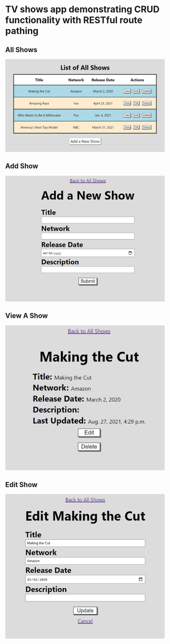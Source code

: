 <h1>TV shows app demonstrating CRUD functionality with RESTful route pathing</h1>
<h2>All Shows</h2>
<img src ="shows.JPG">
<h2>Add Show</h2>
<img src ="add_show.JPG">
<h2>View A Show</h2>
<img src ="view_show.JPG">
<h2>Edit Show</h2>
<img src ="edit_show.JPG">